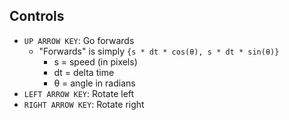 ## Controls

* `UP ARROW KEY`: Go forwards
  * "Forwards" is simply `{s * dt * cos(θ), s * dt * sin(θ)}`
    * s = speed (in pixels)
    * dt = delta time
    * θ = angle in radians
* `LEFT ARROW KEY`: Rotate left
* `RIGHT ARROW KEY`: Rotate right
